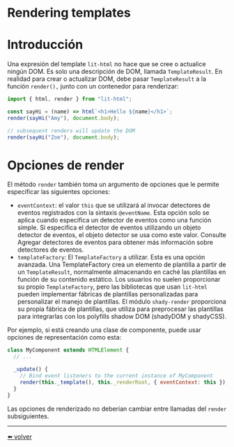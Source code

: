 # Rendering templates

# Introducción

Una expresión del template `lit-html` no hace que se cree o actualice ningún DOM. Es solo una descripción de DOM, llamada `TemplateResult`.
En realidad para crear o actualizar DOM, debe pasar `TemplateResult` a la función `render(),` junto con un contenedor para renderizar:

```jsx
import { html, render } from "lit-html";

const sayHi = (name) => html`<h1>Hello ${name}</h1>`;
render(sayHi("Amy"), document.body);

// subsequent renders will update the DOM
render(sayHi("Zoe"), document.body);
```

# Opciones de render

El método `render` también toma un argumento de opciones que le permite especificar las siguientes opciones:

- `eventContext`: el valor `this` que se utilizará al invocar detectores de eventos registrados con la sintaxis `@eventName`. Esta opción solo se aplica cuando especifica un detector de eventos como una función simple. Si especifica el detector de eventos utilizando un objeto detector de eventos, el objeto detector se usa como este valor. Consulte Agregar detectores de eventos para obtener más información sobre detectores de eventos.
- `templateFactory`: El `TemplateFactory` a utilizar. Esta es una opción avanzada. Una TemplateFactory crea un elemento de plantilla a partir de un `TemplateResult`, normalmente almacenando en caché las plantillas en función de su contenido estático. Los usuarios no suelen proporcionar su propio `TemplateFactory`, pero las bibliotecas que usan `lit-html` pueden implementar fábricas de plantillas personalizadas para personalizar el manejo de plantillas. El módulo `shady-render` proporciona su propia fábrica de plantillas, que utiliza para preprocesar las plantillas para integrarlas con los polyfills shadow DOM (shadyDOM y shadyCSS).

Por ejemplo, si está creando una clase de componente, puede usar opciones de representación como esta:

```jsx
class MyComponent extends HTMLElement {
  // ...

  _update() {
    // Bind event listeners to the current instance of MyComponent
    render(this._template(), this._renderRoot, { eventContext: this });
  }
}
```

Las opciones de renderizado no deberían cambiar entre llamadas del `render` subsiguientes.

---

[⬅️ volver](https://github.com/VictorHugoAguilar/javascript-interview-questions-explained/blob/main/theory-lit-element/readme.md)
